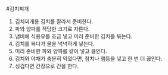#김치찌개

1. 김치찌개용 김치를 잘라서 준비한다.
2. 파와 양파를 적당한 크기로 자른다.
3. 냄비에 식용유를 조금 넣고 미리 준비한 김치를 볶는다.
4. 김치를 볶다가 물을 넉넉하게 넣는다.
5. 미리 준비한 파와 양파를 같이 넣고 끓인다.
6. 김치와 야채가 충분히 익었다면, 참치나 햄등을 넣고 한 번 더 끓인다. 
7. 싱겁다면 간장으로 간을 한다. 